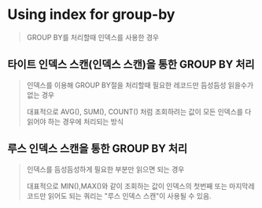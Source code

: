 # Using index for group-by

> GROUP BY를 처리할때 인덱스를 사용한 경우



## 타이트 인덱스 스캔(인덱스 스캔)을 통한 GROUP BY 처리

> 인덱스를 이용해 GROUP BY절을 처리할때 필요한 레코드만 듬성듬성 읽을수가 없는 경우
>
> 대표적으로 AVG(), SUM(), COUNT() 처럼 조회하려는 값이 모든 인덱스를 다 읽어야 하는 경우에 처리되는 방식



## 루스 인덱스 스캔을 통한 GROUP BY 처리

> 인덱스를 듬성듬성하게 필요한 부분만 읽으면 되는 경우
>
> 대표적으로 MIN(),MAX()와 같이 조회하는 값이 인덱스의 첫번째 또는 마지막레코드만 읽어도 되는 쿼리는 "루스 인덱스 스캔"이 사용될 수 있음.